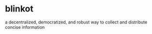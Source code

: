 blinkot
=======

a decentralized, democratized, and robust way to collect and distribute concise information
